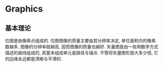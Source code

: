 # Graphics

## 基本理论
位图是由像素点组成的. 位图图像的质量主要由其分辨率决定, 单位面积内的像素数越多, 图像的分辨率就越高, 因而图像的质量也越好.
矢量图是由一些用数学方式描述的曲线组成的, 其基本组成单元是路径与锚点. 不管将矢量图形放大多少倍, 它的边缘永远都是清晰与平滑的.
